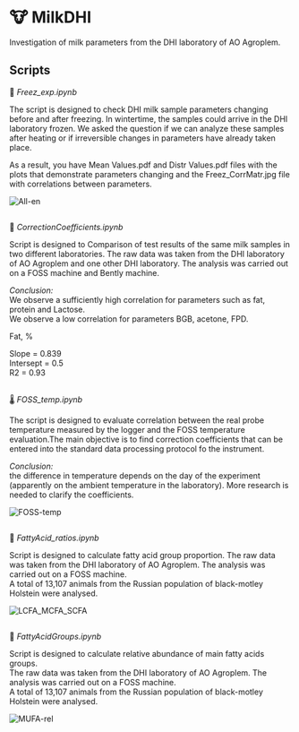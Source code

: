 # 🐮 MilkDHI
Investigation of milk parameters from the DHI laboratory of AO Agroplem.

## Scripts
🥶 *Freez_exp.ipynb*

The script is designed to check DHI milk sample parameters changing before and after freezing. In wintertime, the samples could arrive in the DHI laboratory frozen. We asked the question if we can analyze these samples after heating or if irreversible changes in parameters have already taken place.

As a result, you have Mean Values.pdf and Distr Values.pdf files with the plots that demonstrate parameters changing and the Freez_CorrMatr.jpg file with correlations between parameters.

![All-en](https://user-images.githubusercontent.com/15068419/176672484-d6faa6e8-8991-49ba-87e7-4cae824f2d22.png)

## 
🧮 *СorrectionСoefficients.ipynb*

Script is designed to Comparison of test results of the same milk samples in two different laboratories. The raw data was taken from the DHI laboratory of AO Agroplem and one other DHI laboratory. The analysis was carried out on a FOSS machine and Bently machine. 

<i>Conclusion: </i><br>
We observe a sufficiently high correlation for parameters such as fat, protein and Lactose. <br>
We observe a low correlation for parameters BGB, acetone, FPD.

Fat, % 

 Slope = 0.839 <br>
 Intersept = 0.5 <br>
 R2 = 0.93 

## 
🌡 *FOSS_temp.ipynb*

The script is designed to evaluate correlation between the real probe temperature measured by the logger and the FOSS temperature evaluation.The main objective is to find correction coefficients that can be entered into the standard data processing protocol fo the instrument.<br>

<i>Conclusion: </i><br>
the difference in temperature depends on the day of the experiment (apparently on the ambient temperature in the laboratory). More research is needed to clarify the coefficients.

![FOSS-temp](https://user-images.githubusercontent.com/15068419/177305805-8a82746c-38e4-485b-8e11-5e431df55f9e.png)

##
🥛 *FattyAcid_ratios.ipynb*

Script is designed to calculate fatty acid group proportion.
The raw data was taken from the DHI laboratory of AO Agroplem. The analysis was carried out on a FOSS machine. <br>
A total of 13,107 animals from the Russian population of black-motley Holstein were analysed.

![LCFA_MCFA_SCFA](https://user-images.githubusercontent.com/15068419/176680463-f3be765b-d20d-457c-9a73-758fbfd792ab.png)

##
🥛 *FattyAcidGroups.ipynb*

Script is designed to calculate relative abundance of main fatty acids groups. <br>
The raw data was taken from the DHI laboratory of AO Agroplem. The analysis was carried out on a FOSS machine. <br>
A total of 13,107 animals from the Russian population of black-motley Holstein were analysed.

![MUFA-rel](https://user-images.githubusercontent.com/15068419/176905563-26649c14-c146-4d65-93cf-c5d07a8b09f4.png)
